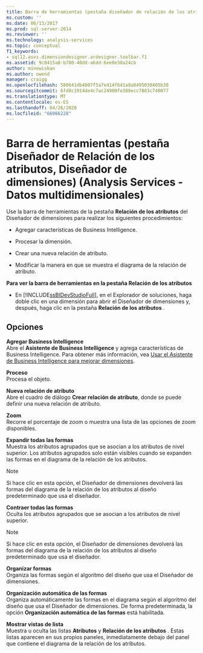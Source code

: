 ```yaml
---
title: Barra de herramientas (pestaña diseñador de relación de los atributos, diseñador de dimensiones) (Analysis Services-datos multidimensionales) | Microsoft Docs
ms.custom: ''
ms.date: 06/13/2017
ms.prod: sql-server-2014
ms.reviewer: ''
ms.technology: analysis-services
ms.topic: conceptual
f1_keywords:
- sql12.asvs.dimensiondesigner.ardesigner.toolbar.f1
ms.assetid: 9c0415a8-b780-40dd-a6dd-6ee0e30a24cb
author: minewiskan
ms.author: owend
manager: craigg
ms.openlocfilehash: 580641db4007f5a7e414f641a8a0495030405b38
ms.sourcegitcommit: 6fd8c1914de4c7ac24900fe388ecc7883c740077
ms.translationtype: MT
ms.contentlocale: es-ES
ms.lasthandoff: 04/26/2020
ms.locfileid: "66066228"
---
```

# <a name="toolbar-attribute-relationship-designer-tab-dimension-designer-analysis-services---multidimensional-data"></a>Barra de herramientas (pestaña Diseñador de Relación de los atributos, Diseñador de dimensiones) (Analysis Services - Datos multidimensionales)
  Use la barra de herramientas de la pestaña **Relación de los atributos** del Diseñador de dimensiones para realizar los siguientes procedimientos:  
  
-   Agregar características de Business Intelligence.  
  
-   Procesar la dimensión.  
  
-   Crear una nueva relación de atributo.  
  
-   Modificar la manera en que se muestra el diagrama de la relación de atributo.  
  
 **Para ver la barra de herramientas en la pestaña Relación de los atributos**  
  
-   En [!INCLUDE[ssBIDevStudioFull](../includes/ssbidevstudiofull-md.md)], en el Explorador de soluciones, haga doble clic en una dimensión para abrir el Diseñador de dimensiones y, después, haga clic en la pestaña **Relación de los atributos** .  
  
## <a name="options"></a>Opciones  
 **Agregar Business Intelligence**  
 Abre el **Asistente de Business Intelligence** y agrega características de Business Intelligence. Para obtener más información, vea [Usar el Asistente de Business Intelligence para mejorar dimensiones](use-the-business-intelligence-wizard-to-enhance-dimensions.md).  
  
 **Proceso**  
 Procesa el objeto.  
  
 **Nueva relación de atributo**  
 Abre el cuadro de diálogo **Crear relación de atributo**, donde se puede definir una nueva relación de atributo.  
  
 **Zoom**  
 Recorre el porcentaje de zoom o muestra una lista de las opciones de zoom disponibles.  
  
 **Expandir todas las formas**  
 Muestra los atributos agrupados que se asocian a los atributos de nivel superior. Los atributos agrupados solo están visibles cuando se expanden las formas en el diagrama de la relación de los atributos.  
  
> [!NOTE]  
>  Si hace clic en esta opción, el Diseñador de dimensiones devolverá las formas del diagrama de la relación de los atributos al diseño predeterminado que usa el diseñador.  
  
 **Contraer todas las formas**  
 Oculta los atributos agrupados que se asocian a los atributos de nivel superior.  
  
> [!NOTE]  
>  Si hace clic en esta opción, el Diseñador de dimensiones devolverá las formas del diagrama de la relación de los atributos al diseño predeterminado que usa el diseñador.  
  
 **Organizar formas**  
 Organiza las formas según el algoritmo del diseño que usa el Diseñador de dimensiones.  
  
 **Organización automática de las formas**  
 Organiza automáticamente las formas en el diagrama según el algoritmo del diseño que usa el Diseñador de dimensiones. De forma predeterminada, la opción **Organización automática de las formas** está habilitada.  
  
 **Mostrar vistas de lista**  
 Muestra u oculta las listas **Atributos** y **Relación de los atributos** . Estas listas aparecen en sus propios paneles, inmediatamente debajo del panel que contiene el diagrama de la relación de los atributos.  
  
  
